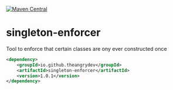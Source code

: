 [![Maven Central](https://maven-badges.herokuapp.com/maven-central/io.github.theangrydev/singleton-enforcer/badge.svg?style=flat)](https://maven-badges.herokuapp.com/maven-central/io.github.theangrydev/singleton-enforcer)

# singleton-enforcer
Tool to enforce that certain classes are ony ever constructed once

```xml
<dependency>
    <groupId>io.github.theangrydev</groupId>
    <artifactId>singleton-enforcer</artifactId>
    <version>1.0.1</version>
</dependency>
```
